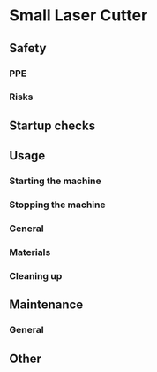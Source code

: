 # Small Laser Cutter

<!-- There is no prescribed structure, but here is a suggestion: -->

## Safety

### PPE

### Risks

<!-- Usually, all of the control measures in the risk assessment should be mentioned here -->

## Startup checks

## Usage

### Starting the machine

### Stopping the machine

<!-- incl estops if necessary -->

### General

### Materials

### Cleaning up

## Maintenance

### General

## Other
